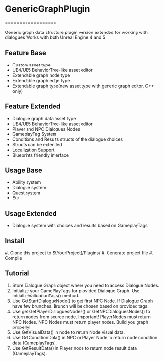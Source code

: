 # GenericGraphPlugin
==================

Generic graph data structure plugin version extended for working with dialogues
Works with both Unreal Engine 4 and 5

Feature Base
-------

* Custom asset type
* UE4/UE5 BehaviorTree-like asset editor
* Extendable graph node type
* Extendable graph edge type
* Extendable graph type(new asset type with generic graph editor, C++ only)

Feature Extended
-------

* Dialogue graph data asset type
* UE4/UE5 BehaviorTree-like asset editor
* Player and NPC Dialogues Nodes
* GameplayTag System 
* Conditions and Results structs of the dialogue choices
* Structs can be extended
* Localization Support
* Blueprints friendly interface

Usage Base
-----

* Ability system
* Dialogue system
* Quest system
* Etc

Usage Extended
-----
* Dialogue system with choices and results based on GameplayTags

Install
-------

#. Clone this project to ${YourProject}/Plugins/
#. Generate project file
#. Compile

Tutorial
--------

1. Store Dialogue Graph object where you need to access Dialogue Nodes.
2. Initialize your GamePlayTags for provided Dialogue Graph. Use InitializeValidationTags() method.
3. Use GetStartDialogueNode() to get first NPC Node. If Dialogue Graph have few brunches.
Brunch will be chosen based on provided tags.
4. Use get GetPlayerDialoguesNodes() or GetNPCDialoguesNodes() to return nodes from source node.
Important! PlayerNodes must return NPC Nodes. NPC Nodes must return player nodes. Build you graph properly!
5. Use GetVisualData() in node to return Node visual data.
6. Use GetConditionData() in NPC or Player Node to return node condition data (GameplayTags).
7. Use GetResultData() in Player node to return node result data (GameplayTags).
